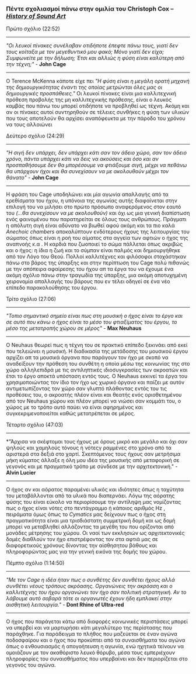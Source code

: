 ### Πέντε σχολιασμοί πάνω στην ομιλία του Christoph Cox – [*History of Sound Art*](https://youtu.be/hh_5_CAySXY) 

Πρώτο σχόλιο (22:52)
***
*"Οι λευκοί πίνακες συνέλαβαν οτιδήποτε έπεφτε πάνω τους, γιατί δεν τους κοίταξα με τον μεγεθυντικό μου φακό; 
Μόνο γιατί δεν είχα; Συμφωνείτε με την δήλωση; Έτσι και αλλιώς η φύση είναι καλύτερη από την τέχνη;"* - **John Cage**
***
Ο Terence McKenna κάποτε είχε πει *"Η φύση είναι η μεγάλη ορατή μηχανή της δημιουργικότητας έναντι της οποίας μετρώνται 
όλες μας οι δημιουργικές προσπάθειες."* 
Οι λευκοί πίνακες είναι μια καλλιτεχνική πρόθεση προβολής της μη καλλιτεχνικής πρόθεσης, είναι ο λευκός καμβάς που πάνω του μπορεί 
οτιδήποτε να προβληθεί ως τέχνη. Ακόμη και αν οι πίνακες αυτοί συντηρηθούν σε τέλειες συνθήκες η φύση των υλικών που τους αποτελούν 
θα αρχίσει αναπόφευκτα με την πάροδο του χρόνου να τους αλλοιώνει


Δεύτερο σχόλιο (24:29)
***
*"H σιγή δεν υπάρχει, δεν υπάρχει κάτι σαν τον άδειο χώρο, σαν τον άδειο χρόνο, πάντα υπάρχει κάτι να δεις να ακούσεις και 
όσο και αν προσπαθήσουμε δεν θα μπορέσουμε να φτιάξουμε σιγή, μέχρι να πεθάνω θα υπάρχουν ήχοι και θα συνεχίσουν να με ακολουθούν 
μέχρι τον θάνατο"* - **John Cage**
***
Η φράση του Cage υποδηλώνει και μία αγωνία απαλλαγής από τα ερεθίσματα του ήχου, η υπόνοια της αγωνίας αυτής διαφαίνεται στην επιλογή του 
να μιλήσει στο πρώτο πρόσωπο αναφερόμενος στον εαυτό του *(...θα συνεχίσουν να με ακολουθούν)* και όχι ως μια γενική διαπίστωση ενός φαινομένου
που παρατηρείται σε όλους τους ανθρώπους. Πράγματι η απόλυτη σιγή είναι αδύνατο να βιωθεί αφού ακόμη και τα πιο καλά *Anechoic chambers* 
αποκαλύπτουν ενδότερους ήχους της λειτουργίας του σώματος όπως είναι η ροή του αίματος στα αγγεία των αφτιών ο ήχος της αναπνοής κ.α . 
Η καρδιά που ζωοποιεί το σώμα πάλλεται όπως ακριβώς και ο ήχος: η ίδια η ζωή και το σύμπαν είναι παλμός και δημιουργήθηκε από τον Λόγο του Θεού. 
Πολλοί καλλιτέχνες και φιλόσοφοι στοχάστηκαν πάνω στο βάρος της ύπαρξης και στην περίπτωση του Cage πολύ πιθανώς με την απόπειρα αφαίρεσης του 
ήχου απ τα έργα του να έχουμε ένα ακόμη σχόλιο πάνω στην τραγωδία της ύπαρξης, μια ακόμη αποτυχημένη χειρονομία απαλλαγής του βάρους που εν τέλει οδηγεί σε 
ένα νέο επίπεδο παρακολούθησης του έργου. 

Τρίτο σχόλιο (27:06)
***
*"Τοπιο σημαντικό σημείο είναι πως στη μουσική ο ήχος είναι το έργο και σε αυτό που κάνω ο ήχος είναι το μέσο του φτιαξίματος του έργου, 
το μέσο της μετατροπής χώρου σε μέρος"* - **Max Neuhaus**
***
Ο Neuhaus θεωρεί πως η τέχνη του σε πρακτικό επίπεδο ξεκινάει από εκεί που τελειώνει η μουσική. H διαδικασία της μετάδοσης του μουσικού έργου 
αρχίζει απ τα μουσικά όργανα που παράγουν τον ήχο με σκοπό να αναδείξουν την πρόθεση του συνθέτη η οποία μέσω της κοινωνίας της στο χώρο αλληλεπιδρά 
με τις αντιληπτικές ιδιοσυγκρασίες των ακροατών και έτσι το έργο αποκτά υπόσταση εντός τους. Ο Neuhaus εκκινεί τα έργα του χρησιμοποιώντας τον ίδιο τον ήχο 
ως χωρικό όργανο και παίζει με αυτόν αντιμετωπίζοντας τον χώρο σαν γλυπτό πλάθοντας εντός του τις προθέσεις του, ο ακροατής πλέον είναι και θεατής ενός
οριοθετημένου από τον Neuhaus χώρου και πλέον μπορεί να νιώσει σαν κομμάτι του, ο χώρος με το τρόπο αυτό παύει να είναι αφηρημένος και συγκεκριμενοποιείται
καθώς μετατρέπεται σε μέρος. 

Τέταρτο σχόλιο (47:03)
***
*"Άρχισα να σκέφτομαι τους ήχους με όρους μικρό και μεγάλο και όχι σαν ψηλούς και χαμηλούς τόνους ή νότεςγ ραμμένες στο χρόνο από τα αριστερά στα δεξιά στο χαρτί. 
Σκεπτόμενος τους ήχους σαν μετρήσιμα μήκη κύματος άλλαξε η όλη μου ιδέα της μουσικής από μεταφορική σε γεγονός και με πραγματικό τρόπο με σύνδεσε με την αρχιτεκτονική." - **Alvin Lucier**
***
Ο ήχος αν και αόρατος παραμένει υλικός και ιδιότητες όπως η ταχύτητα του μεταβάλλονται από τα υλικά που διαπερνάει. Λόγω της αόρατης φύσης του είναι εύκολο να περιορίσουμε 
την αντίληψη μας νομίζοντας πως ο ήχος είναι νότες στο πεντάγραμμο ή κάποιος αριθμός Hz , πειράματα όμως όπως το *Cymatics* μας δείχνουν πως ο ήχος στη πραγματικότητα είναι μια τρισδιάστατη 
συμμετρική δομή και ως δομή μπορεί να μεταβληθεί αλλάζοντας τα μεγέθη του που ορίζονται από μονάδες μέτρησης του χώρου. 
Οι ναοί των εκκλησιών ως αρχιτεκτονικές δομές διαθλούν τον ήχο επιστρέφοντας τον στα αφτιά μας σε διαφορετικούς χρόνους δίνοντας την αίσθησητου βάθους και πληροφορώντας μας για την 
γενική εικόνα της δομής του χώρου. 

Πέμπτο σχόλιο (1:14:50)
***
*"Με τον Cage η ιδέα ήταν πως ο συνθέτης δεν συνθέτει ήχους αλλά συνθέτει νέους τρόπους ακρόασης. Οργανώνεις την ακρόαση και ο καλλιτέχνης του ήχου οργανώνει τον ήχο σαν πολιτική στρατηγική. 
Αν το λάβουμε αυτό σοβαρά τότε οι οργανωτές έχουν ήδη εμπλακεί στην αισθητική λειτουργία."* - **Dont Rhine of Ultra-red**
***
Ο ήχος που παράγεται κάτω από διαφορές κοινωνικές περιστάσεις μπορεί να υπερβεί και να μαρτυρήσει κάτι μεγαλύτερο της περίστασης που παράχθηκε. Για παράδειγμα το πλήθος που μαζεύεται σε έναν 
αγώνα ποδοσφαίρου και ο ήχος που προκύπτει από τα συναισθήματα του αγώνα όπως ο ενθουσιασμός ή απογοήτευση η αγωνία, ενώ ηχητικά τείνουν να ομοιάζουν με τον ακαθόριστο λευκό θόρυβο, μέσα τους 
εμπεριέχουν πληροφορίες του συναισθήματος που υπερβαίνει και δεν περιορίζεται στο γεγονός του αγώνα.    
